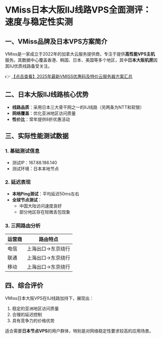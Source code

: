 # VMiss日本大阪IIJ线路VPS全面测评：速度与稳定性实测

## 一、VMiss品牌及日本VPS方案简介

VMiss是一家成立于2022年的加拿大云服务提供商，专注于提供**高性能VPS主机**服务。其数据中心覆盖香港、韩国、日本、美国等多个地区，其中**日本大阪机房**因其IIJ优质线路备受关注。

👉 [【点击查看】2025年最新VMISS优惠码及特价云服务器方案汇总](https://bit.ly/Vmiss)

## 二、日本大阪IIJ线路核心优势

- **线路品质**：采用日本三大骨干网之一的IIJ线路（另两条为NTT和软银）
- **网络覆盖**：优化亚洲地区访问质量
- **性价比**：常年提供8折优惠活动

## 三、实际性能测试数据

### 1. 基础测试信息
- 测试IP：167.88.186.140
- 测试环境：日本本地节点

### 2. 延迟表现
- **本地Ping测试**：平均延迟50ms左右
- **全球节点测试**：
  - 中国大陆访问速度良好
  - 部分地区存在轻微丢包现象

### 3. 三网路由分析

| 运营商 | 路由特点                  |
|--------|-------------------------|
| 电信   | 上海出口→东京绕行         |
| 联通   | 上海出口→东京绕行         |
| 移动   | 上海出口→东京绕行         |

## 四、综合评价

VMiss日本大阪VPS在IIJ线路加持下，展现出：
1. 稳定的亚洲地区访问质量
2. 合理的延迟控制
3. 具有竞争力的价格优势

适合需要**日本节点VPS**的用户群体，特别是对网络稳定性要求较高的应用场景。